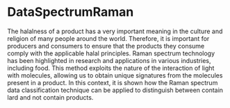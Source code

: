 # DataSpectrumRaman

The halalness of a product has a very important meaning in the culture and religion of many people around the world. 
Therefore, it is important for producers and consumers to ensure that the products they consume comply with the applicable halal principles. 
Raman spectrum technology has been highlighted in research and applications in various industries, including food. 
This method exploits the nature of the interaction of light with molecules, allowing us to obtain unique signatures from the molecules present in a product. 
In this context, it is shown how the Raman spectrum data classification technique can be applied to distinguish between contain lard and not contain products.
